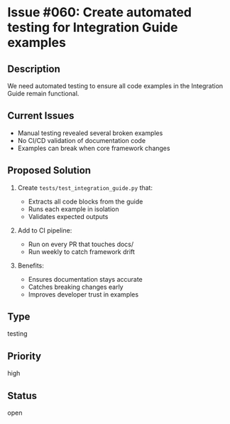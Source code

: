 # Issue #060: Create automated testing for Integration Guide examples

## Description
We need automated testing to ensure all code examples in the Integration Guide remain functional.

## Current Issues
- Manual testing revealed several broken examples
- No CI/CD validation of documentation code
- Examples can break when core framework changes

## Proposed Solution
1. Create `tests/test_integration_guide.py` that:
   - Extracts all code blocks from the guide
   - Runs each example in isolation
   - Validates expected outputs

2. Add to CI pipeline:
   - Run on every PR that touches docs/
   - Run weekly to catch framework drift

3. Benefits:
   - Ensures documentation stays accurate
   - Catches breaking changes early
   - Improves developer trust in examples

## Type
testing

## Priority
high

## Status
open